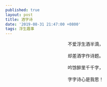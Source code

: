 ```yaml
---
published: true
layout: post
title: 酒字诗
date: '2019-08-31 21:47:00 +0800'
tags: 浮生趣事
---
```


<div style="text-align:center;">
不爱浮生酒半滴，
 <br>
<br>
却差酒字作诗题。
  <br>
<br>
吟馀醉里千千字，
  <br>
<br>
字字诗心是我思！
  </div>